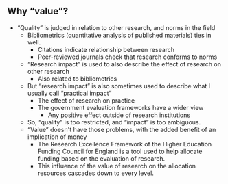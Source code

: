 ## Why “value”?

* “Quality” is judged in relation to other research, and norms in the field
  * Bibliometrics (quantitative analysis of published materials) ties in well.
    * Citations indicate relationship between research
    * Peer-reviewed journals check that research conforms to norms
  * “Research impact” is used to also describe the effect of research on other research
    * Also related to bibliometrics
  * But “research impact” is also sometimes used to describe what I usually call “practical impact” 
    * The effect of research on practice
    * The government evaluation frameworks have a wider view
      * Any positive effect outside of research institutions
  * So, “quality” is too restricted, and “impact” is too ambiguous.
  * “Value” doesn't have those problems, with the added benefit of an implication of money
    * The Research Excellence Framework of the Higher Education Funding Council for England is a tool used to help allocate funding based on the evaluation of research.
    * This influence of the value of research on the allocation resources cascades down to every level.





    
    
    
    
    
